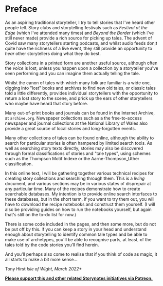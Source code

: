 # Preface

As an aspiring traditional storyteller, I try to tell stories that I've heard other people tell. Story clubs and storytelling festivals such as *Festival at the Edge* (which I've attended many times) and *Beyond the Border* (which I've still never made) provide a rich source for picking up tales. The advent of Covid saw many storytellers starting podcasts, and whilst audio feeds don;t quite have the richness of a live event, they still provide an opportunity to *hear* other storytellers doing what they do best.

Story collections in a printed form are another useful source, although often the *voice* is lost, unless you happen upon a collection by a storyteller you've seen performing and you can imagine them actually telling the tale.

Whilst the canon of tales with which many folk are familiar is a wide one, digging into "lost" books and archives to find new old tales, or classic tales told a little differently, provides individual storytellers with the opportunity to return a lost story to the scene, and prick up the ears of other storytellers who maybe have heard that story before.

Many out-of-print books and journals can be found in the Internet Archive, at `archive.org`. Newspaper collections such as a the free-to-access newspaper and journal collections at the National Library of Wales also provide a great source of local stories and long-forgotten events.

Many other collections of tales can be found online, although the ability to search for particular stories is often hampered by limited search tools. As well as searching story texts directly, stories may also be discovered through formal classifications of stories and "tale types", using schemes such as the Thompson Motif Indexe or the Aarne-Thompson_Uther classification.

In this online text, I will be gathering together various technical recipes for creating story collections and searching through them. This is a *living* document, and various sections may be in various states of disprepair at any particular time. Many of the recipes demonstrate how to create searchable databases. My intention is to provide online search interfaces to these databases, but in the short term, if you want to try them out, you will have to download the recipe notebooks and construct them yourself. (I will also be providing guides on how to run the notebooks yourself, but again that's still on the to-do list for now.)

There is some code included in the pages, and then some more, but do not be put off by this. If you can keep a story in your head and understand enough about storytelling to identify common tale types and be able to make use of archetypes, you'll be able to recognise parts, at least, of the tales told by the code stories you'll find herein.

And you'll perhaps also come to realise that if you think of code as magic, it all starts to make a bit more sense...

Tony Hirst
*Isle of Wight, March 2022+*

[__Please support this and other related Storynotes initiatives via Patreon.__](https://www.patreon.com/bePatron?u=3266916)